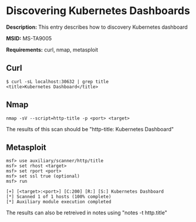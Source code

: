 # Discovering Kubernetes Dashboards

**Description:** This entry describes how to discovery Kubernetes dashboard

**MSID:** MS-TA9005

**Requirements:** curl, nmap, metasploit

## Curl

```
$ curl -sL localhost:30632 | grep title
<title>Kubernetes Dashboard</title>
```

## Nmap

```
nmap -sV --script=http-title -p <port> <target>
```

The results of this scan should be "http-title: Kubernetes Dashboard"

## Metasploit

```
msf> use auxiliary/scanner/http/title
msf> set rhost <target>
msf> set rport <port>
msf> set ssl true (optional)
msf> run

[+] [<target>:<port>] [C:200] [R:] [S:] Kubernetes Dashboard
[*] Scanned 1 of 1 hosts (100% complete)
[*] Auxiliary module execution completed
```

The results can also be retreived in notes using "notes -t http.title"